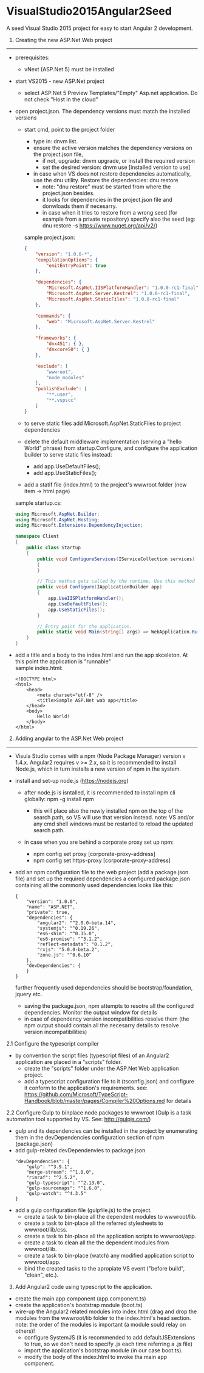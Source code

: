 # VisualStudio2015Angular2Seed
A seed Visual Studio 2015 project for easy to start Angular 2 development.

1. Creating the new ASP.Net Web project
-------------------------------------------------------------------------------
- prerequisites:
  - vNext (ASP.Net 5) must be installed

- start VS2015 - new ASP.Net project
  - select ASP.Net 5 Preview Templates/"Empty" Asp.net application. Do not check "Host in the cloud"

- open project.json. The dependency versions must match the installed versions
  - start cmd, point to the project folder
    - type in: dnvm list. 
    - ensure the active version matches the dependency versions on the project.json file, 
      - if not, upgrade: dnvm upgrade, or install the required version
      - set the desired version: dnvm use [installed version to use]
    - in case when VS does not restore dependencies automatically, use the dnu utility. 
      Restore the dependencies: dnu restore
      - note: "dnu restore" must be started from where the project.json besides. 
      - it looks for dependencies in the project.json file and donwloads them if necesarry.
      - in case when it tries to restore from a wrong seed (for example from a private repository) specify also the seed 
        (eg: dnu restore -s https://www.nuget.org/api/v2/)
      
    sample project.json:
    ```json
    {
        "version": "1.0.0-*",
        "compilationOptions": {
            "emitEntryPoint": true
        },

        "dependencies": {
            "Microsoft.AspNet.IISPlatformHandler": "1.0.0-rc1-final",
            "Microsoft.AspNet.Server.Kestrel": "1.0.0-rc1-final",
            "Microsoft.AspNet.StaticFiles": "1.0.0-rc1-final"
        },

        "commands": {
            "web": "Microsoft.AspNet.Server.Kestrel"
        },

        "frameworks": {
            "dnx451": { },
            "dnxcore50": { }
        },

        "exclude": [
            "wwwroot",
            "node_modules"
        ],
        "publishExclude": [
            "**.user",
            "**.vspscc"
        ]
    }
    ```    
  - to serve static files add Microsoft.AspNet.StaticFiles to project dependencies
  - delete the default middleware implementation (serving a "hello World" phrase) from startup.Configure, 
    and configure the application builder to serve static files instead:
    - add app.UseDefaultFiles();
    - add app.UseStaticFiles();
  - add a statif file (index.html) to the project's wwwroot folder (new item -> html page)
  
  sample startup.cs:
    ```csharp
    using Microsoft.AspNet.Builder;
    using Microsoft.AspNet.Hosting;
    using Microsoft.Extensions.DependencyInjection;
    
    namespace Client
    {
        public class Startup
        {
            public void ConfigureServices(IServiceCollection services)
            {
            }
    
            // This method gets called by the runtime. Use this method to configure the HTTP request pipeline.
            public void Configure(IApplicationBuilder app)
            {
                app.UseIISPlatformHandler();
                app.UseDefaultFiles();
                app.UseStaticFiles();
            }
    
            // Entry point for the application.
            public static void Main(string[] args) => WebApplication.Run<Startup>(args);
        }
    }
    ```    
- add a title and a body to the index.html and run the app skceleton. At this point the application is "runnable"    
  sample index.html:
    ```
    <!DOCTYPE html>
    <html>
        <head>
            <meta charset="utf-8" />
            <title>Sample ASP.Net wab app</title>
        </head>
        <body>
            Hello World!
        </body>
    </html>  
    ```
2. Adding angular to the ASP.Net Web project
-------------------------------------------------------------------------------
- Visula Studio comes with a npm (Node Package Manager) version v 1.4.x. 
  Angular2 requires v >= 2.x, so it is recommended to install Node.js, which in turn
  installs a new version of npm in the system.

- install and set-up node.js (https://nodejs.org)
  - after node.js is isntalled, it is recommended to install npm cli globally: npm -g install npm
    - this will place also the newly installed npm on the top of the search path, so VS will use that version instead.
      note: VS and/or any cmd shell windows must be restarted to reload the updated search path.

  - in case when you are behind a corporate proxy set up npm: 
    - npm config set proxy [corporate-proxy-address]
    - npm config set https-proxy [corporate-proxy-address]
      
- add an npm configuration file to the web project (add a package.json file) and set up the required dependencies
  a configured package.json containing all the commonly used dependencies looks like this:
    ```
    {
        "version": "1.0.0",
        "name": "ASP.NET",
        "private": true,
        "dependencies": {
            "angular2": "^2.0.0-beta.14",
            "systemjs": "^0.19.26",
            "es6-shim": "^0.35.0",
            "es6-promise": "^3.1.2",
            "reflect-metadata": "0.1.2",
            "rxjs": "5.0.0-beta.2",
            "zone.js": "^0.6.10"
        },
        "devDependencies": {
        }
    }
    ```
  further frequently used dependencies should be bootstrap/foundation, jquery etc.
  
  - saving the package.json, npm attempts to resotre all the configured dependencies. Monitor the output window for details
  - in case of dependency version incompatibilities resolve them (the npm output should contain all the necesarry details 
    to resolve version incompatibilities)
  
2.1 Configure the typescript compiler
- by convention the script files (typescript files) of an Angular2 application are placed in a "scripts" folder.
  - create the "scripts" folder under the ASP.Net Web application project.
  - add a typescript configuration file to it (tsconfig.json) and configure it conform to the application's requirements.
    see: https://github.com/Microsoft/TypeScript-Handbook/blob/master/pages/Compiler%20Options.md for details
  
2.2 Configure Gulp to binplace node packages to wwwroot (Gulp is a task automation tool supported by VS. See: http://gulpjs.com/)
- gulp and its dependencies can be installed in the project by enumerating them in the devDependencies configuration section of npm (package.json)
- add gulp-related devDependenvies to package.json
    ```
    "devDependencies": {
        "gulp": "^3.9.1",
        "merge-stream": "^1.0.0",
        "rimraf": "^2.5.2",
        "gulp-typescript": "^2.13.0",
        "gulp-sourcemaps": "^1.6.0",
        "gulp-watch": "^4.3.5"
    }
    ```
- add a gulp configuration file (gulpfile.js) to the project.
  - create a task to bin-place all the dependent modules to wwwroot/lib.
  - create a task to bin-place all the referred stylesheets to wwwroot/lib/css.
  - create a task to bin-place all the application scripts to wwwroot/app.
  - create a task to clean all the the dependent modules from wwwroot/lib.
  - create a task to bin-place (watch) any modified application script to wwwroot/app.
  - bind the created tasks to the apropiate VS event ("before build", "clean", etc.).

3. Add Angular2 code using typescript to the application.  
- create the main app component (app.component.ts)
- create the application's bootstrap module (boot.ts)
- wire-up the Angular2 related modules into index.html (drag and drop the modules from the wwwroot/lib folder to the index.html's head section.
  note: the order of the modules is important (a module sould relay on others)!
  - configure SystemJS (it is recommended to add defaultJSExtensions to true, so we don't need to specify .js each time referring a .js file)
  - import the application's bootstrap module (in our case boot.ts).
  - modify the body of the index.html to invoke tha main app component.
